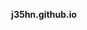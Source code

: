 <!--
**J35HN/J35HN** is a ✨ _special_ ✨ repository because its `README.md` (this file) appears on your GitHub profile.

Here are some ideas to get you started:

- 🔭 I’m currently working on ...
- 🌱 I’m currently learning ...
- 👯 I’m looking to collaborate on ...
- 🤔 I’m looking for help with ...
- 💬 Ask me about ...
- 📫 How to reach me: ...
- 😄 Pronouns: ...
- ⚡ Fun fact: ...
-->
<!--![banner](https://user-images.githubusercontent.com/72514826/224431446-60496e02-1863-43a6-ae85-b19b5c1d984d.png)-->

<!--
<div align="center">
 <a href = "https://www.linkedin.com/in/jeshuanavaavila/"> <strong><sub><i> LinkedIn </i></sub></strong> </a>
 <a href = "https://www.instagram.com/yllaertontubhsej/"> <strong><sub><i> Instagram </i></sub></strong> </a>
</div>
(Under construction 🚧)

## 👋 Welcome to my world! 
_I like the name Jesh, and this is basically my resume/portfolio._
* I’m currently a CS student at [_Tecnológico de Monterrey Campus Guadalajara_](https://tec.mx/en) (**ITESM**). 
* Intern @ [Amber Studios México](https://amberstudio.com/location-guadalajara); working on a **Roblox project**.
* Memeber of the [iGEM](https://igem.org/) [Neotech-e](https://www.instagram.com/igemtec_gdl/) student group in the division **[Wiki](https://2023.igem.wiki/tecmonterreygdl/) Core**.
* Ex-[International Peer Mentor](https://github.com/J35HN/J35HN/blob/main/experiences/International_Peer.md) at Campus (**ITESM**).

## ✨ About Me
* I _love_ **team & project management** and viewing how a company **organizes a project** (tools, documents, content, etc). 
* I have experience in **C++**, **Python**, **Lua (Roblox)** and **C#**. 
* Tools that I use: **Github**, **VS Code**, **Discord**, **Drive**, and others...

## 🚩 Experience 
### Volunteering
* [Campamento Tortuguero Sayulita](https://github.com/J35HN/J35HN/blob/main/experiences/Campamento_Tortuguero.md).
* [Mundo Daki](https://github.com/J35HN/J35HN/blob/main/experiences/Mundo-Daki.md).
* [FMMP](https://github.com/J35HN/J35HN/blob/main/experiences/FMMP.md).
* [MAZ](https://github.com/J35HN/J35HN/blob/main/experiences/MAZ.md).

### Hackathon(s) 
* HackMTY 2022. 


## 🎨Apart from CS
What I love about this world are the experiences it can offer. And I enjoy life through [books](https://github.com/J35HN/J35HN/blob/main/books/book_record.md), art, [music](https://open.spotify.com/user/zcarlsn5bxslhx81ksavsnekv?si=491b73fe330f456c), food, and [video games](https://steamcommunity.com/id/pigihunter/). 
* I’m currently reading:
  * Atomic Habits.
My name is Jeshua, but I like the name _Jesh_.
* I’m currently a CS student at [_Tecnológico de Monterrey Campus Guadalajara_](https://tec.mx/en) (**ITESM**). 
--->

<div align = "center">
  <p style = "font-weight: bolder;">j35hn.github.io</p>
</div>